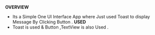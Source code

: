 **OVERVIEW**
  - Its a Simple One UI Interface App where Just used Toast to display Message By Clicking Button .
**USED**
  - Toast is used & Button ,TextView is also Used .
    
